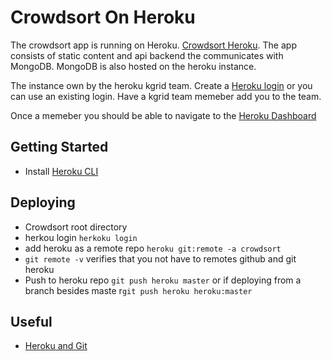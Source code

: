 
# Crowdsort On Heroku
The crowdsort app is running on Heroku. [Crowdsort Heroku](https://crowdsort.herokuapp.com/).  The app consists of static content and api backend the communicates with MongoDB.  MongoDB is also hosted on the heroku instance.

The instance own by the heroku kgrid team.  Create a [Heroku login](https://signup.heroku.com/) or you can use an existing login.  Have a kgrid team memeber add you to the team. 

Once a memeber you should be able to navigate to the [Heroku Dashboard](https://dashboard.heroku.com/apps/crowdsort)

## Getting Started 

- Install [Heroku CLI](https://devcenter.heroku.com/categories/command-line)

## Deploying

- Crowdsort root directory
- herkou login ```herkoku login```
- add heroku as a remote repo ```heroku git:remote -a crowdsort```
- ```git remote -v``` verifies that you not have to remotes github and git heroku
- Push to heroku repo ```git push heroku master``` or if deploying from a branch besides maste r```git push heroku heroku:master```

## Useful
- [Heroku and Git](https://devcenter.heroku.com/articles/git)
